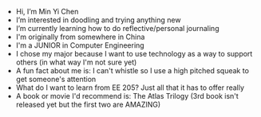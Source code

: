 - Hi, I’m Min Yi Chen
- I’m interested in doodling and trying anything new
- I’m currently learning how to do reflective/personal journaling
- I'm originally from somewhere in China
- I'm a JUNIOR in Computer Engineering
- I chose my major because I want to use technology as a way to support others (in what way I'm not sure yet)
- A fun fact about me is: I can't whistle so I use a high pitched squeak to get someone's attention
- What do I want to learn from EE 205? Just all that it has to offer really
- A book or movie I'd recommend is: The Atlas Trilogy (3rd book isn't released yet but the first two are AMAZING)
